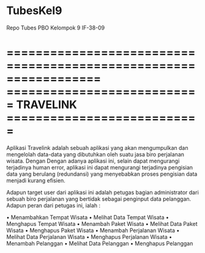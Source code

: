 # TubesKel9
Repo Tubes PBO Kelompok 9 IF-38-09

=================================================================
=========================== TRAVELINK ===========================
=================================================================


Aplikasi Travelink adalah sebuah aplikasi yang akan mengumpulkan 
dan mengelolah data-data yang dibutuhkan oleh suatu jasa biro 
perjalanan wisata. Dengan Dengan adanya aplikasi ini, selain dapat 
mengurangi terjadinya human error, aplikasi ini dapat mengurangi 
terjadinya pengisian data yang berulang (redundansi) yang 
menyebabkan proses pengisian data menjadi kurang efisien.

Adapun target user dari aplikasi ini adalah petugas bagian 
administrator dari sebuah biro perjalanan yang bertidak sebagai 
penginput data pelanggan. Adapun peran dari petugas ini, ialah :

•	Menambahkan Tempat Wisata
•	Melihat Data Tempat Wisata
•	Menghapus Tempat Wisata
•	Menambah Paket Wisata
•	Melihat Data Paket Wisata
•	Menghapus Paket Wisata
•	Menambah Perjalanan Wisata
•	Melihat Data Perjalanan Wisata
•	Menghapus Perjalanan Wisata
•	Menambah Pelanggan
•	Melihat Data Pelanggan
•	Menghapus Pelanggan

